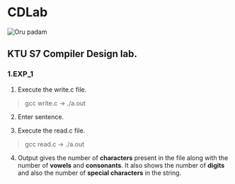 # CDLab
<img src="https://cdn.discordapp.com/attachments/869960446336196620/892265396596523048/unknown.png" alt="Oru padam" />

## KTU S7 Compiler Design lab.

### 1.EXP_1

1. Execute the write.c file.      
> gcc write.c   -> ./a.out
2. Enter sentence.

3. Execute the read.c file.       
> gcc read.c   ->  ./a.out
4. Output gives the number of **characters** present in the file along with the number of **vowels** and **consonants**. It also shows the number of **digits** and also the number of **special characters** in the string.
